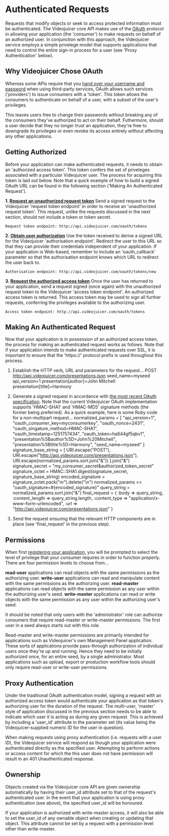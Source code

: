 Authenticated Requests
======================

Requests that modify objects or seek to access protected information must be authenticated. The Videojuicer core API makes use of the [OAuth][oauth] protocol in allowing your application (the 'consumer') to make requests on behalf of an authorized user. In conjunction with this approach, the Videojuicer service employs a simple privelege model that supports applications that need to control the entire sign-in process for a user (see 'Proxy Authentication' below).

[oauth]: http://oauth.net

Why Videojuicer Chose OAuth
---------------------------

Whereas some APIs require that you [hand over your username and password][antipattern] when using third-party services, OAuth allows such services ('providers') to issue consumers with a 'token'. This token allows the consumers to authenticate on behalf of a user, with a subset of the user's privileges.

This leaves users free to change their passwords without breaking any of the consumers they've authorized to act on their behalf. Futhermore, should a user decide that they no longer trust an application, they're free to downgrade its privileges or even revoke its access entirely without affecting any other applications.

[antipattern]: http://adactio.com/journal/1357

Getting Authorized
------------------

Before your application can make authenticated requests, it needs to obtain an 'authorized access token'. This token confers the set of priveleges associated with a particular Videojuicer user. The process for acquiring this token is laid out below. Note that a quick example of how to build a signed OAuth URL can be found in the following section ('Making An Authenticated Request').

**1. [Request an unauthorized request token][request_token_spec]**
Send a signed request to the Videojuicer 'request token endpoint' in order to receive an 'unauthorized request token'. This request, unlike the requests discussed in the next section, should not include a token or token secret.

	Request token endpoint: http://api.videojuicer.com/oauth/tokens

**2. [Obtain user authorization][user_authorisation_spec]**
Use the token received to derive a signed URL for the Videojuicer 'authorisation endpoint'. Redirect the user to this URL so that they can provide their credentials independent of your application. If your application is Web-based, remember to include an 'oauth_callback' parameter so that the authorisation endpoint knows which URL to redirect the user back to.

	Authorisation endpoint: http://api.videojuicer.com/oauth/tokens/new

**3. [Request the authorized access token][access_token_spec]**
Once the user has returned to your application, send a request signed (once again) with the unauthorized request token to the Videojuicer 'access token endpoint'. An authorized access token is returned. This access token may be used to sign all further requests, conferring the privileges available to the authorizing user.

	Access token endpoint: http://api.videojuicer.com/oauth/tokens

[request_token_spec]: http://oauth.net/core/1.0a#auth_step1
[user_authorisation_spec]: http://oauth.net/core/1.0a#auth_step2
[access_token_spec]: http://oauth.net/core/1.0a#auth_step3

Making An Authenticated Request
-------------------------------

Now that your application is in possession of an authorized access token, the process for making an authenticated request works as follows. Note that if your application intends to make authenticated requests over SSL, it is important to ensure that the 'https://' protocol prefix is used throughout this process.

1. Establish the HTTP verb, URL and parameters for the request...
		POST
		http://api.videojuicer.com/presentations.json
		seed_name=myseed
		api_version=1
		presentation[author]=John Mitchell
		presentation[title]=Harmony

2. Generate a signed request in accordance with [the most recent OAuth specification][oauth_spec]. Note that the current Videojuicer OAuth implementation supports 'HMAC-SHA1' and 'HMAC-MD5' signature methods (the former being preferred). As a quick example, here is some Ruby code for a non-multipart request...
		normalized_params = [
			"api_version=1",
			"oauth_consumer_key=myconsumerkey",
			"oauth_nonce=2431",
			"oauth_singature_method=HMAC-SHA1",
			"oauth_timestamp=1251757434",
			"oauth_token=ha644gf5qbv1",
			"presentation%5Bauthor%5D=John%20Mitchell",
			"presentation%5Btitle%5D=Harmony",
			"seed_name=myseed"
		]
		signature_base_string = [
			URI.escape("POST"),
			URI.escape("http://api.videojuicer.com/presentations.json"),
			URI.escape(normalized_params.sort.join("&"))
		].join("&")
		signature_secret = "my_consumer_secret&authorized_token_secret"
		signature_octet = HMAC::SHA1.digest(signature_secret, signature_base_string)
		encoded_signature = signature_octet.pack("m").delete("\n")
		normalized_params << "oauth_signature=#{encoded_signature}"
		query_string = normalized_params.sort.join("&")
		final_request = {
			:body => query_string,
			:content_length => query_string.length,
			:content_type => "application/x-www-form-urlencoded",
			:url => "http://api.videojuicer.com/presentations.json"
		}

3. Send the request ensuring that the relevant HTTP components are in place (see 'final_request' in the previous step).

[oauth_spec]: http://oauth.net/core/1.0a

Permissions
-----------

When first [registering your application][consumer_registration], you will be prompted to select the level of privilege that your consumer requires in order to function properly. There are four permission levels to choose from...

**read-user** applications can read objects with the same permissions as the authorizing user.
**write-user** applications can read and manipulate content with the same permissions as the authorizing user.
**read-master** applications can read objects with the same permission as any user within the authorizing user's seed.
**write-master** applications can read or write objects with the same permission as any user within the authorizing user's seed.

It should be noted that only users with the 'administrator' role can authorize consumers that require read-master or write-master permissions. The first user in a seed always starts out with this role.

Read-master and write-master permissions are primarily intended for applications such as Videojuicer's own Management Panel application. These sorts of applications provide pass-through authorization of individual users once they're up and running. Hence they need to be initially authorized once, for an entire seed, by a single administrator. Most applications such as upload, export or production workflow tools should only require read-user or write-user permissions.

[consumer_registration]: http://api.videojuicer.com/oauth/consumers

Proxy Authentication
--------------------

Under the traditional OAuth authentication model, signing a request with an authorized access token would authenticate your application as that token's authorizing user for the duration of the request. The multi-user, 'master' style of application discussed in the previous section needs to be able to indicate which user it is acting as during any given request. This is achieved by including a 'user_id' attribute in the parameter set (its value being the Videojuicer-supplied numeric ID for the user in question).

When making requests using proxy authentication (i.e. requests with a user ID), the Videojuicer service will respond as though your application were authenticated directly as the specified user. Attempting to perform actions or access content for which the this user does not have permission will result in an 401 Unauthenticated response.

Ownership
---------

Objects created via the Videojuicer core API are given ownership automatically by having their user_id attribute set to that of the request's authenticated user. In the event that your application is using proxy authentication (see above), the specified user_id will be honoured.

If your application is authorized with write-master access, it will also be able to set the user_id of any ownable object when creating or updating that object. This attribute cannot be set by a request with a permission level other than write-master.
